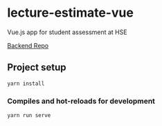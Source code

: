 # lecture-estimate-vue

Vue.js app for student assessment at HSE

[Backend Repo](https://github.com/Komaricus/lecture-estimate-backend)

## Project setup
```
yarn install
```

### Compiles and hot-reloads for development
```
yarn run serve
```